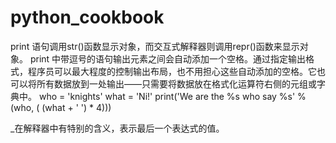 # python_cookbook
print 语句调用str()函数显示对象，而交互式解释器则调用repr()函数来显示对象。
print 中带逗号的语句输出元素之间会自动添加一个空格。通过指定输出格式，程序员可以最大程度的控制输出布局，也不用担心这些自动添加的空格。它也可以将所有数据放到一处输出——只需要将数据放在格式化运算符右侧的元组或字典中。
  who = 'knights'
  what = 'Ni!'
  print('We are the %s who say %s' %  (who, ( (what + ' ') * 4)))


_在解释器中有特别的含义，表示最后一个表达式的值。
